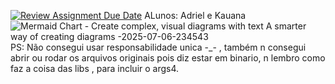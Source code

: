 [![Review Assignment Due Date](https://classroom.github.com/assets/deadline-readme-button-22041afd0340ce965d47ae6ef1cefeee28c7c493a6346c4f15d667ab976d596c.svg)](https://classroom.github.com/a/eVrFUgIm)
ALunos: Adriel e Kauana
![Mermaid Chart - Create complex, visual diagrams with text  A smarter way of creating diagrams -2025-07-06-234543](https://github.com/user-attachments/assets/a5c3efd4-fa3d-4583-93d2-80a8d5d9f554)
PS: Não consegui usar responsabilidade unica -_-  , também n consegui abrir ou rodar os arquivos originais pois diz estar em binario, n lembro como faz a coisa das libs , para incluir o args4.

